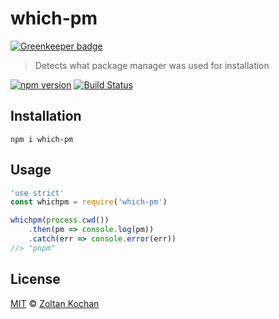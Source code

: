 # which-pm

[![Greenkeeper badge](https://badges.greenkeeper.io/zkochan/which-pm.svg)](https://greenkeeper.io/)

> Detects what package manager was used for installation

[![npm version](https://img.shields.io/npm/v/which-pm.svg)](https://www.npmjs.com/package/which-pm) [![Build Status](https://img.shields.io/travis/zkochan/which-pm/master.svg)](https://travis-ci.org/zkochan/which-pm)

## Installation

```
npm i which-pm
```

## Usage

```js
'use strict'
const whichpm = require('which-pm')

whichpm(process.cwd())
    .then(pm => console.log(pm))
    .catch(err => console.error(err))
//> "pnpm"
```

## License

[MIT](LICENSE) © [Zoltan Kochan](http://kochan.io)
